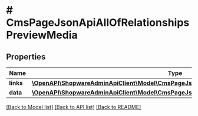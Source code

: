 # # CmsPageJsonApiAllOfRelationshipsPreviewMedia

## Properties

Name | Type | Description | Notes
------------ | ------------- | ------------- | -------------
**links** | [**\OpenAPI\ShopwareAdminApiClient\Model\CmsPageJsonApiAllOfRelationshipsPreviewMediaLinks**](CmsPageJsonApiAllOfRelationshipsPreviewMediaLinks.md) |  | [optional]
**data** | [**\OpenAPI\ShopwareAdminApiClient\Model\CmsPageJsonApiAllOfRelationshipsPreviewMediaData**](CmsPageJsonApiAllOfRelationshipsPreviewMediaData.md) |  | [optional]

[[Back to Model list]](../../README.md#models) [[Back to API list]](../../README.md#endpoints) [[Back to README]](../../README.md)
